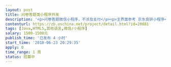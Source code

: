 ```yaml
---                
layout: post       
title: 问卷答题类小程序开发           
description: '<p>问卷答题微信小程序，不涉及支付</p><p>主界面参考 京东良研小程序</p><p>广场互动参考 趣问卷小程序</p><p>更多详细需求联系VX zsrTD123</p>'     
contenturl: https://zb.oschina.net/project/detail.html?id=20881      
tags: [Java,HTML5,其他语言,微信/小程序]            
salary: 1500-1500元          
publish_time: '已发布 4 小时'         
start_time: '2018-06-23 20:29:35'           
apply: 0                   
time_range: 1 周              
status: 招募中                  
---                 
```

